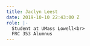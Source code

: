 ```yaml
---
title: Jaclyn Leest
date: 2019-10-10 22:43:00 Z
role: |-
  Student at UMass Lowell<br>
  FRC 353 Alumnus
---
```


